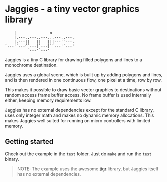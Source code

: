 # Jaggies - a tiny vector graphics library

```asciiart
    |               o
    |,---.,---.,---..,---.,---.
    |,---||   ||   |||---'`---.
`---'`---^`---|`---|``---'`---'
          `---'`---'
```

Jaggies is a tiny C library for drawing filled polygons
and lines to a monochrome destination.

Jaggies uses a global scene, which is built up by
adding polygons and lines, and is then rendered
in one continuous flow, one pixel at a time, row by row.

This makes it possible to draw basic vector graphics
to destinations without random access frame buffer
access. No frame buffer is used internally either,
keeping memory requirements low.

Jaggies has no external dependencies except for the
standard C library, uses only integer math and makes
no dynamic memory allocations.
This makes Jaggies well suited for running on micro
controllers with limited memory.

## Getting started

Check out the example in the `test` folder.
Just do `make` and run the `test` binary.

> NOTE: The example uses the awesome [tigr](https://github.com/erkkah/tigr) library, but Jaggies itself has no external dependencies.
